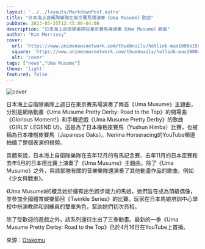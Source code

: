 ```yaml
---
layout: '../../layouts/MarkdownPost.astro'
title: "日本海上自衛隊樂隊在東京賽馬場演奏《Uma Musume》歌曲"
pubDate: 2023-05-25T12:45:00-04:00
description: "日本海上自衛隊樂隊在東京賽馬場演奏《Uma Musume》歌曲"
author: "Kim Morrissy"
cover:
  url: 'https://www.animenewsnetwork.com/thumbnails/hotlink-max1000x1500/cms/interest.3/198410/jmsdf.jpg'
  square: 'https://www.animenewsnetwork.com/thumbnails/hotlink-max1000x1500/cms/interest.3/198410/jmsdf.jpg'
  alt: 'cover'
tags: ["news","Uma Musume"]
theme: 'light'
featured: false
---
```


![cover](https://www.animenewsnetwork.com/thumbnails/hotlink-max1000x1500/cms/interest.3/198410/jmsdf.jpg)

日本海上自衛隊樂隊上週日在東京賽馬場演奏了兩首《Uma Musume》主題曲，分別是網絡動畫《Uma Musume Pretty Derby: Road to the Top》的開場曲《Glorious Moment!》和手機遊戲《Uma Musume Pretty Derby》的歌曲《GIRLS' LEGEND U》。這是為了日本橡樹皮賽馬（Yushun Himba）比賽，也被稱為日本橡樹皮賽馬（Japanese Oaks）。Nerima Horseracing的YouTube頻道拍攝了整個表演的視頻。

具體來說，日本海上自衛隊樂隊在去年12月的有馬記念賽、去年11月的日本盃賽和去年5月的日本德比賽上演奏了《Uma Musume》主題曲。除了《Uma Musume》之外，與該部隊有關的音樂樂隊還演奏了其他動畫作品的歌曲，例如《少女與戰車》。

《Uma Musume》的概念始於擁有出色跑步能力的馬娘，她們旨在成為頂級偶像，並參加全國體育娛樂節目《Twinkle Series》的比賽。玩家在日本馬娘培訓中心學校中扮演教師和訓練員的雙重角色，幫助她們初次亮相。

除了受歡迎的遊戲之外，該系列還衍生出了三季動畫。最新的一季《Uma Musume Pretty Derby: Road to the Top》已於4月16日在YouTube上首播。

來源：[Otakomu](http://otakomu.jp/archives/32375104.html)
